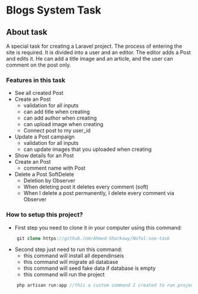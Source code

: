
# Blogs System Task

## About task
A special task for creating a Laravel project. The process of entering the site is required. It is divided into a user and an editor. The editor adds a Post and edits it. He can add a title image and an article, and the user can comment on the post only.

### Features in this task
* See all created Post 
* Create an Post 
    * validation for all inputs
    * can add title when creating
    * can add author when creating
    * can upload image when creating
    * Connect post to my user_id
* Update a Post campaign
    * validation for all inputs
    * can update images that you uploaded when creating
* Show details for an Post
* Create an Post
    * comment name with Post
* Delete a Post SoftDelete
    * Deletion by Observer
    * When deleting post it deletes every comment (soft)
    * When I delete a post permanently, I delete every comment via Observer

### How to setup this project?
* First step you need to clone it in your computer using this command:
```php
    git clone https://github.com/Ahmed-Sharkawy/Nofal-seo-task
```

* Second step just need to run this command:
    * this command will install all dependinseis
    * this command will migrate all database
    * this command will seed fake data if database is empty
    * this command will run the project
```php
    php artisan run:app //this a custom command I created to run project in one command
```